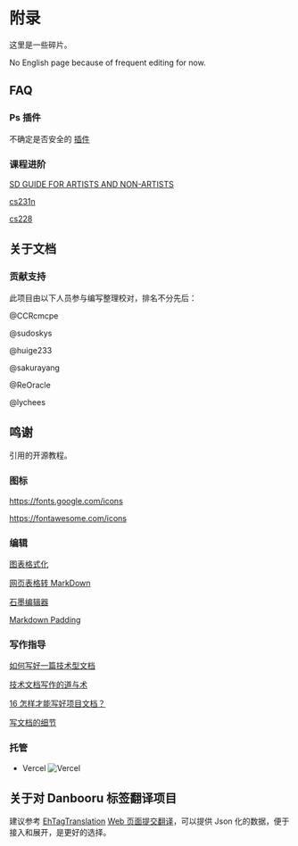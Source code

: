 # 附录

这里是一些碎片。

No English page because of frequent editing for now.

## FAQ

### Ps 插件

不确定是否安全的 [插件](https://internationaltd.github.io/defuser/)

### 课程进阶

[SD GUIDE FOR ARTISTS AND NON-ARTISTS](https://docs.google.com/document/d/1R2UZi5G-DXiz2HcCrfAFLYJoer_JPDEoZmV7wy1tEz0/edit#)

[cs231n](https://cs231n.github.io/)

[cs228](https://ermongroup.github.io/cs228/)

## 关于文档

### 贡献支持

此项目由以下人员参与编写整理校对，排名不分先后：

@CCRcmcpe

@sudoskys

@huige233

@sakurayang

@ReOracle

@lychees

## 鸣谢

引用的开源教程。

### 图标

https://fonts.google.com/icons

https://fontawesome.com/icons

### 编辑

[图表格式化](https://mdformatter.dswwsd.net/)

[网页表格转 MarkDown](https://markdown.lovejade.cn/)

[石墨编辑器](https://editor.graphite.rs/) 

[Markdown Padding](https://harttle.land/md-padding/)

### 写作指导

[如何写好一篇技术型文档](https://www.cnblogs.com/xiaozhi_5638/p/15847859.html#b4)

[技术文档写作的道与术](https://juejin.cn/post/6844904025247186952)

[16 怎样才能写好项目文档？](https://learn.lianglianglee.com/%E4%B8%93%E6%A0%8F/%E8%BD%AF%E4%BB%B6%E5%B7%A5%E7%A8%8B%E4%B9%8B%E7%BE%8E/16%20%E6%80%8E%E6%A0%B7%E6%89%8D%E8%83%BD%E5%86%99%E5%A5%BD%E9%A1%B9%E7%9B%AE%E6%96%87%E6%A1%A3%EF%BC%9F.md)

[写文档的细节](https://segmentfault.com/a/1190000011858100?utm_source=sf-similar-article)

### 托管

- Vercel ![Vercel](https://img.shields.io/badge/Vercel-black?style=flat&logo=Vercel&logoColor=white)

## 关于对 Danbooru 标签翻译项目

建议参考 [EhTagTranslation](https://github.com/EhTagTranslation) [Web 页面提交翻译](https://ehtt.vercel.app/list/all)，可以提供 Json 化的数据，便于接入和展开，是更好的选择。

